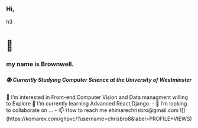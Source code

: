  <p><h3>Hi,</h3>h3<h1>👋</h1><h3>my name is Brownwell.<h3></p>
  
  <p><h5>📚 Currently Studying Computer Science at the University of Westminster</h5></p>
 👀 I’m interested in Front-end,Computer Vision and Data managment willing to Explore
 🌱 I’m currently learning Advanced React,Django.
- 💞️ I’m looking to collaborate on ...
- 📫 How to reach me ehimarechrisbro@gmail.com
![](https://komarev.com/ghpvc/?username=chrisbro8&label=PROFILE+VIEWS)
<!---
chrisbro8/chrisbro8 is a ✨ special ✨ repository because its `README.md` (this file) appears on your GitHub profile.
You can click the Preview link to take a look at your changes.
--->
